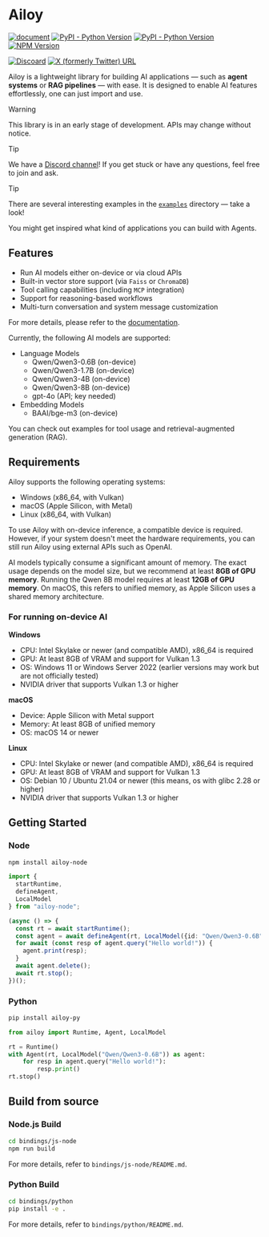 # Ailoy

[![document](https://img.shields.io/badge/document-latest-2ea44f)](https://brekkylab.github.io/ailoy/)
[![PyPI - Python Version](https://img.shields.io/pypi/pyversions/ailoy-py)](https://pypi.org/project/ailoy-py/)
[![PyPI - Python Version](https://img.shields.io/pypi/v/ailoy-py)](https://pypi.org/project/ailoy-py/)
[![NPM Version](https://img.shields.io/npm/v/ailoy-node)](https://www.npmjs.com/package/ailoy-node)

[![Discoard](https://img.shields.io/badge/Discord-7289DA?logo=discord&logoColor=white)](https://discord.gg/27rx3EJy3P)
[![X (formerly Twitter) URL](https://img.shields.io/twitter/url?url=https%3A%2F%2Fx.com%2Failoy_co)](https://x.com/ailoy_co)


Ailoy is a lightweight library for building AI applications — such as **agent systems** or **RAG pipelines** — with ease. It is designed to enable AI features effortlessly, one can just import and use.

> [!WARNING]
> This library is in an early stage of development. APIs may change without notice.

> [!TIP]
> We have a [Discord channel](https://discord.gg/27rx3EJy3P)! If you get stuck or have any questions, feel free to join and ask.

> [!TIP]
> There are several interesting examples in the [`examples`](./examples) directory — take a look!
>
> You might get inspired what kind of applications you can build with Agents.

## Features

- Run AI models either on-device or via cloud APIs
- Built-in vector store support (via `Faiss` or `ChromaDB`)
- Tool calling capabilities (including `MCP` integration)
- Support for reasoning-based workflows
- Multi-turn conversation and system message customization

For more details, please refer to the [documentation](https://brekkylab.github.io/ailoy/).

Currently, the following AI models are supported:
- Language Models
  - Qwen/Qwen3-0.6B (on-device)
  - Qwen/Qwen3-1.7B (on-device)
  - Qwen/Qwen3-4B (on-device)
  - Qwen/Qwen3-8B (on-device)
  - gpt-4o (API; key needed)
- Embedding Models
  - BAAI/bge-m3 (on-device)

You can check out examples for tool usage and retrieval-augmented generation (RAG).

## Requirements

Ailoy supports the following operating systems:
- Windows (x86_64, with Vulkan)
- macOS (Apple Silicon, with Metal)
- Linux (x86_64, with Vulkan)

To use Ailoy with on-device inference, a compatible device is required.
However, if your system doesn't meet the hardware requirements, you can still run Ailoy using external APIs such as OpenAI.

AI models typically consume a significant amount of memory.
The exact usage depends on the model size, but we recommend at least **8GB of GPU memory**.
Running the Qwen 8B model requires at least **12GB of GPU memory**.
On macOS, this refers to unified memory, as Apple Silicon uses a shared memory architecture.

### For running on-device AI

**Windows**
- CPU: Intel Skylake or newer (and compatible AMD), x86_64 is required
- GPU: At least 8GB of VRAM and support for Vulkan 1.3
- OS: Windows 11 or Windows Server 2022 (earlier versions may work but are not officially tested)
- NVIDIA driver that supports Vulkan 1.3 or higher

**macOS**
- Device: Apple Silicon with Metal support
- Memory: At least 8GB of unified memory
- OS: macOS 14 or newer

**Linux**
- CPU: Intel Skylake or newer (and compatible AMD), x86_64 is required
- GPU: At least 8GB of VRAM and support for Vulkan 1.3
- OS: Debian 10 / Ubuntu 21.04 or newer (this means, os with glibc 2.28 or higher)
- NVIDIA driver that supports Vulkan 1.3 or higher

## Getting Started

### Node

```sh
npm install ailoy-node
```

```typescript
import {
  startRuntime,
  defineAgent,
  LocalModel
} from "ailoy-node";

(async () => {
  const rt = await startRuntime();
  const agent = await defineAgent(rt, LocalModel({id: "Qwen/Qwen3-0.6B"}));
  for await (const resp of agent.query("Hello world!")) {
    agent.print(resp);
  }
  await agent.delete();
  await rt.stop();
})();
```

### Python

```sh
pip install ailoy-py
```

```python
from ailoy import Runtime, Agent, LocalModel

rt = Runtime()
with Agent(rt, LocalModel("Qwen/Qwen3-0.6B")) as agent:
    for resp in agent.query("Hello world!"):
        resp.print()
rt.stop()
```

## Build from source

### Node.js Build

```bash
cd bindings/js-node
npm run build
```

For more details, refer to `bindings/js-node/README.md`.

### Python Build

```bash
cd bindings/python
pip install -e .
```

For more details, refer to `bindings/python/README.md`.
